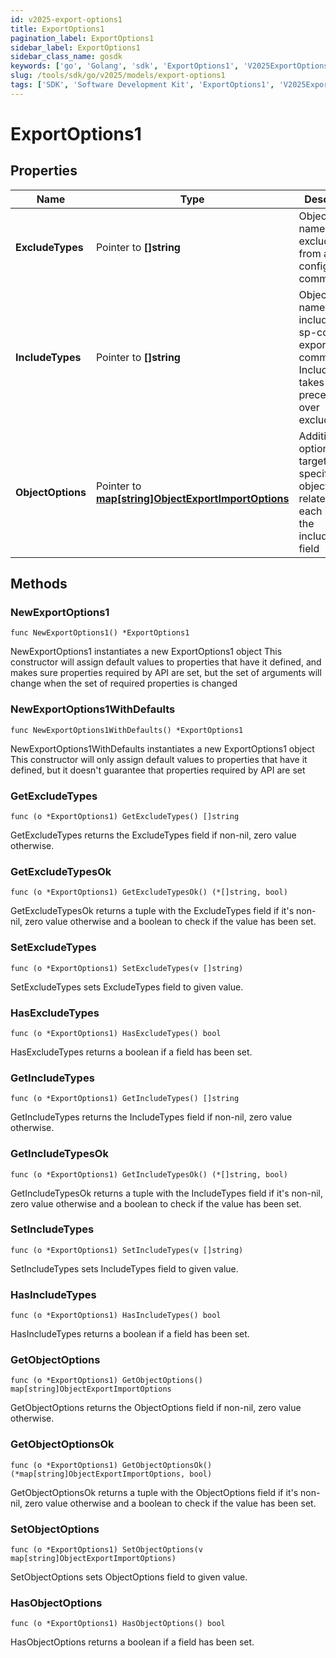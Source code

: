 ```yaml
---
id: v2025-export-options1
title: ExportOptions1
pagination_label: ExportOptions1
sidebar_label: ExportOptions1
sidebar_class_name: gosdk
keywords: ['go', 'Golang', 'sdk', 'ExportOptions1', 'V2025ExportOptions1'] 
slug: /tools/sdk/go/v2025/models/export-options1
tags: ['SDK', 'Software Development Kit', 'ExportOptions1', 'V2025ExportOptions1']
---
```


# ExportOptions1

## Properties

Name | Type | Description | Notes
------------ | ------------- | ------------- | -------------
**ExcludeTypes** | Pointer to **[]string** | Object type names to be excluded from an sp-config export command. | [optional] 
**IncludeTypes** | Pointer to **[]string** | Object type names to be included in an sp-config export command. IncludeTypes takes precedence over excludeTypes. | [optional] 
**ObjectOptions** | Pointer to [**map[string]ObjectExportImportOptions**](object-export-import-options) | Additional options targeting specific objects related to each item in the includeTypes field | [optional] 

## Methods

### NewExportOptions1

`func NewExportOptions1() *ExportOptions1`

NewExportOptions1 instantiates a new ExportOptions1 object
This constructor will assign default values to properties that have it defined,
and makes sure properties required by API are set, but the set of arguments
will change when the set of required properties is changed

### NewExportOptions1WithDefaults

`func NewExportOptions1WithDefaults() *ExportOptions1`

NewExportOptions1WithDefaults instantiates a new ExportOptions1 object
This constructor will only assign default values to properties that have it defined,
but it doesn't guarantee that properties required by API are set

### GetExcludeTypes

`func (o *ExportOptions1) GetExcludeTypes() []string`

GetExcludeTypes returns the ExcludeTypes field if non-nil, zero value otherwise.

### GetExcludeTypesOk

`func (o *ExportOptions1) GetExcludeTypesOk() (*[]string, bool)`

GetExcludeTypesOk returns a tuple with the ExcludeTypes field if it's non-nil, zero value otherwise
and a boolean to check if the value has been set.

### SetExcludeTypes

`func (o *ExportOptions1) SetExcludeTypes(v []string)`

SetExcludeTypes sets ExcludeTypes field to given value.

### HasExcludeTypes

`func (o *ExportOptions1) HasExcludeTypes() bool`

HasExcludeTypes returns a boolean if a field has been set.

### GetIncludeTypes

`func (o *ExportOptions1) GetIncludeTypes() []string`

GetIncludeTypes returns the IncludeTypes field if non-nil, zero value otherwise.

### GetIncludeTypesOk

`func (o *ExportOptions1) GetIncludeTypesOk() (*[]string, bool)`

GetIncludeTypesOk returns a tuple with the IncludeTypes field if it's non-nil, zero value otherwise
and a boolean to check if the value has been set.

### SetIncludeTypes

`func (o *ExportOptions1) SetIncludeTypes(v []string)`

SetIncludeTypes sets IncludeTypes field to given value.

### HasIncludeTypes

`func (o *ExportOptions1) HasIncludeTypes() bool`

HasIncludeTypes returns a boolean if a field has been set.

### GetObjectOptions

`func (o *ExportOptions1) GetObjectOptions() map[string]ObjectExportImportOptions`

GetObjectOptions returns the ObjectOptions field if non-nil, zero value otherwise.

### GetObjectOptionsOk

`func (o *ExportOptions1) GetObjectOptionsOk() (*map[string]ObjectExportImportOptions, bool)`

GetObjectOptionsOk returns a tuple with the ObjectOptions field if it's non-nil, zero value otherwise
and a boolean to check if the value has been set.

### SetObjectOptions

`func (o *ExportOptions1) SetObjectOptions(v map[string]ObjectExportImportOptions)`

SetObjectOptions sets ObjectOptions field to given value.

### HasObjectOptions

`func (o *ExportOptions1) HasObjectOptions() bool`

HasObjectOptions returns a boolean if a field has been set.


